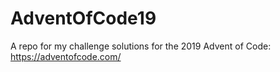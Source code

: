 # AdventOfCode19
A repo for my challenge solutions for the 2019 Advent of Code: https://adventofcode.com/
